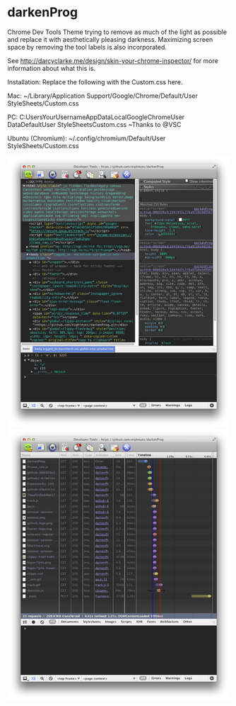 darkenProg
==========

Chrome Dev Tools Theme trying to remove as much of the light as possible and replace it with aesthetically pleasing darkness.
Maximizing screen space by removing the tool labels is also incorporated.

See http://darcyclarke.me/design/skin-your-chrome-inspector/ for more information about what this is.

Installation: Replace the following with the Custom.css here. 

Mac: ~/Library/Application Support/Google/Chrome/Default/User StyleSheets/Custom.css

PC: C:UsersYourUsernameAppDataLocalGoogleChromeUser DataDefaultUser StyleSheetsCustom.css ~Thanks to @VSC

Ubuntu (Chromium): ~/.config/chromium/Default/User StyleSheets/Custom.css

![Main Screen with Console](https://github.com/eighteyes/eighteyes.github.com/raw/master/devTools_main.png)
![Network Tab](https://github.com/eighteyes/eighteyes.github.com/raw/master/devTools_network.png)